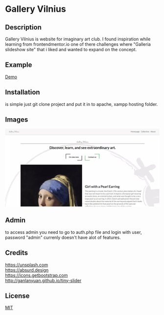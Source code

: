 # Gallery Vilnius
## Description
Gallery Vilnius is website for imaginary art club. I found inspiration while learning from frontendmentor.io one of there challenges where "Galleria slideshow site" that i liked and wanted to expand on the concept.

## Example
[Demo](https://gallery-v.herokuapp.com)

## Installation
is simple just git clone project and put it in to apache, xampp  hosting folder.

## Images
![image-0](https://raw.githubusercontent.com/Dracula707/galleryVilnius/main/uploads/image0.webp)

## Admin
to access admin you need to go to auth.php file and login with user, password "admin"
currenly doesn't have alot of features.

## Credits
https://unsplash.com<br />
https://absurd.design<br />
https://icons.getbootstrap.com<br />
http://ganlanyuan.github.io/tiny-slider

## License
[MIT](https://choosealicense.com/licenses/mit/)